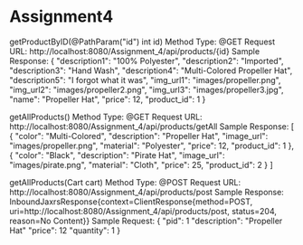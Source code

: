 # Assignment4

getProductByID(@PathParam("id") int id)
  Method Type: @GET
  Request URL: http://localhost:8080/Assignment_4/api/products/{id}
  Sample Response: 
    {
      "description1": "100% Polyester",
      "description2": "Imported",
      "description3": "Hand Wash",
      "description4": "Multi-Colored Propeller Hat",
      "description5": "I forgot what it was",
      "img_url1": "images\/propeller.png",
      "img_url2": "images\/propeller2.png",
      "img_url3": "images\/propeller3.jpg",
      "name": "Propeller Hat",
      "price": 12,
      "product_id": 1
    }

getAllProducts()
  Method Type: @GET
  Request URL: http://localhost:8080/Assignment_4/api/products/getAll
  Sample Response: 
    [
      {
        "color": "Multi-Colored",
        "description": "Propeller Hat",
        "image_url": "images\/propeller.png",
        "material": "Polyester",
        "price": 12,
        "product_id": 1
      },
      {
        "color": "Black",
        "description": "Pirate Hat",
        "image_url": "images\/pirate.png",
        "material": "Cloth",
        "price": 25,
        "product_id": 2
      }
    ]
    
getAllProducts(Cart cart)
  Method Type: @POST
  Request URL: http://localhost:8080/Assignment_4/api/products/post
  Sample Response: InboundJaxrsResponse{context=ClientResponse{method=POST, uri=http://localhost:8080/Assignment_4/api/products/post, status=204, reason=No Content}}
  Sample Request: 
    {
      "pid": 1
      "description": "Propeller Hat"
      "price": 12
      "quantity": 1
    }
